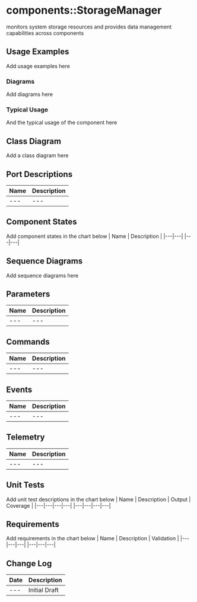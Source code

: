 # components::StorageManager

monitors system storage resources and provides data management capabilities across components

## Usage Examples
Add usage examples here

### Diagrams
Add diagrams here

### Typical Usage
And the typical usage of the component here

## Class Diagram
Add a class diagram here

## Port Descriptions
| Name | Description |
|---|---|
|---|---|

## Component States
Add component states in the chart below
| Name | Description |
|---|---|
|---|---|

## Sequence Diagrams
Add sequence diagrams here

## Parameters
| Name | Description |
|---|---|
|---|---|

## Commands
| Name | Description |
|---|---|
|---|---|

## Events
| Name | Description |
|---|---|
|---|---|

## Telemetry
| Name | Description |
|---|---|
|---|---|

## Unit Tests
Add unit test descriptions in the chart below
| Name | Description | Output | Coverage |
|---|---|---|---|
|---|---|---|---|

## Requirements
Add requirements in the chart below
| Name | Description | Validation |
|---|---|---|
|---|---|---|

## Change Log
| Date | Description |
|---|---|
|---| Initial Draft |